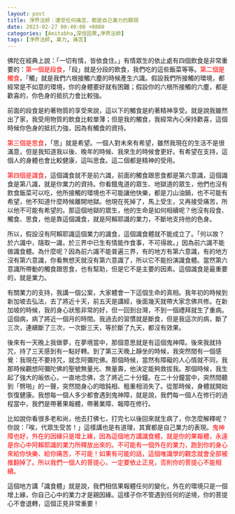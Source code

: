 ```yaml
---
layout: post
title: 淨界法師：遭受任何痛苦，都是自己業力的顯現
date: 2023-02-27 00:49:00 +0800
categories: [Amitabha,深信因果,淨界法師]
tags: [淨界法師, 業力, 痛苦]
---
```


佛陀在經典上說：「一切有情，皆依食住。」有情眾生的依止處有四個飲食是非常重要的：<span style="color: red">第一個是段食</span>，「段」就是分段的飲食，我們吃的這些飯菜等等。<span style="color: red">第二個是觸食</span>，「觸」就是我們六根接觸六塵的時候產生六識。假設我們所接觸的環境，都經常是不如意的環境，你的身體要好就有困難；假設你的六根所接觸的六塵，都是歡喜的，你色身的抵抗力會比較強。

前面的段食是約著物質的享受來說，這以下的觸食是約著精神享受。就是說我雖然出了家，我受用物質的飲食比較單薄；但是我的觸食，我經常內心保持歡喜，這個時候你色身的抵抗力強，因為有觸食的資持。

<span style="color: red">第三個是思食</span>，「思」就是希望。一個人對未來有希望，雖然我現在的生活不是很滿意，但是我知道我以後、晚年的時候、我來生的時候會更好。有希望在支持，這個人的身體也會比較健康，這叫思食。這二個都是精神的受用。

<span style="color: red">第四個是識食</span>，這個識食就不是前六識，前面的觸食跟思食都是第六意識，這個識食是第八識，就是你業力的資持。你看餓鬼道的眾生、地獄道的眾生，他們也沒有飲食飯菜可以吃，他所接觸的環境也不可能讓他快樂，都是刀山油鍋，也不可能有希望，他不知道什麼時候離開地獄。他現在死掉了，馬上受生，又再接受痛苦，所以他不可能有希望的。那這個地獄的眾生，他的生命是如何相續呢？他沒有段食、觸食、思食，他是靠這個識食，就是阿賴耶識的業力，不斷地支持他的色身。

所以，假設沒有阿賴耶識這個業力的識食，這個識食體就不能成立了。「何以故？於六識中，隨取一識，於三界中已生有情能作食事，不可得故。」因為前六識不能做識食體。為什麼呢？因為前六識不能普遍三界，有的地方有第六意識，有的地方沒有第六意識，你看無想天就沒有第六意識了，所以它不能扮演識食體。當然第六意識所帶動的觸食跟思食，也有幫助，但是它不是主要的因素。這個識食是最重要的，就是業力。

有關業力的支持，我講一個公案，大家體會一下這個生命的真相。我年初的時候到新加坡去弘法，去了將近十天，前五天是講經，後面幾天就帶大家念佛共修。在新加坡的時候，我的身心狀態非常的好，但一回到台灣，不到一個禮拜就生了重病。這個病，病了將近一個月的時間。我過去的習慣就是斷食，但是我這次的病，斷了三次，連續斷了三次，一次斷三天，等於斷了九天，都沒有效果。

後來有一天晚上我做夢，在夢境當中，那個意思就是有這個鬼神障。後來我就持咒，持了三天感到有一點好轉。到了第三天晚上靜坐的時候，我突然間有一個感覺：我現在不要持咒，就念阿彌陀佛。那個時候，當然有障礙的人心情就不同，我那時候觀想阿彌陀佛的聖號無量光、無量壽，他決定能夠救拔我。那個時候，我生起了強大的皈依心，一直地念佛，念了將近二十分鐘。在二十分鐘當中，突然間聽到「劈啪」的一聲，突然間身心的暗鈍相、粗重相消失了。從那時候，身體就開始恢復健康。我想每一個人多少都會遇到鬼神障，就是說，我們每一個人在修行的過程當中，我們是帶著果報體，帶著業障、報障在修行。

比如說你看很多老和尚，他去打佛七，打完七以後回來就生病了，你怎麼解釋呢？你說：「唉，代眾生受苦！」這樣講也是有道理，其實都是自己業力的表現。<span style="color: red">鬼神障也好，外在的因緣只是增上緣，因為這個地方講識食體，就是你的果報體，永遠是你心中阿賴耶識的業力所釋放出來的。不可能有一個外在的業力，跑到你的身心來給你快樂、給你痛苦，不可能！如果有可能的話，這個唯識學的觀念就會全部被推翻掉了。所以我們一個人的菩提心，一定要依止正見，否則你的菩提心不能相續。</span>

這個地方講「識食體」就是說，我們相信果報體任何的變化，外在的環境只是一個增上緣，你自己心中的業力才是親因緣。這樣子你不管遇到任何的逆境，你的菩提心不會退轉，這個正見非常重要！
